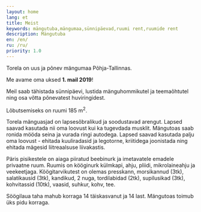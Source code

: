```yaml
---
layout: home
lang: et
title: Meist
keywords: mängutuba,mängumaa,sünnipäevad,ruumi rent,ruumide rent
description: Mängutuba
en: /en/
ru: /ru/
priority: 1.0
---
```


Torela on uus ja põnev mängumaa Põhja-Tallinnas.

Me avame oma uksed **1. mail 2019**!

Meil saab tähistada sünnipäevi, lustida mänguhommikutel ja teemaõhtutel ning osa võtta põnevatest huviringidest. 

Lõbutsemiseks on ruumi 185 m<sup>2</sup>.

Torela mänguasjad on lapsesõbralikud ja soodustavad arengut. Lapsed saavad kasutada nii oma loovust kui ka tugevdada musklit.
Mängutoas saab ronida mööda seina ja vurada ringi autodega.
Lapsed saavad kasutada palju oma loovust - ehitada kuuliradasid ja legotorne, kriitidega joonistada ning ehitada mägesid liitreaalsuse liivakastis. 

Päris pisikestele on aiaga piiratud beebinurk ja imetavatele emadele privaatne ruum.
Ruumis on kööginurk külmkapi, ahju, pliidi, mikrolaineahju ja veekeetjaga. Köögitarvikutest on olemas presskann, morsikannud (3tk), salatikausid (3tk), kandikud, 2 nuga, tordilabidad (2tk), supilusikad (3tk), kohvitassid (10tk), vaasid, suhkur, kohv, tee. 

Söögilaua taha mahub korraga 14 täiskasvanut ja 14 last.
Mängutoas toimub üks pidu korraga.
